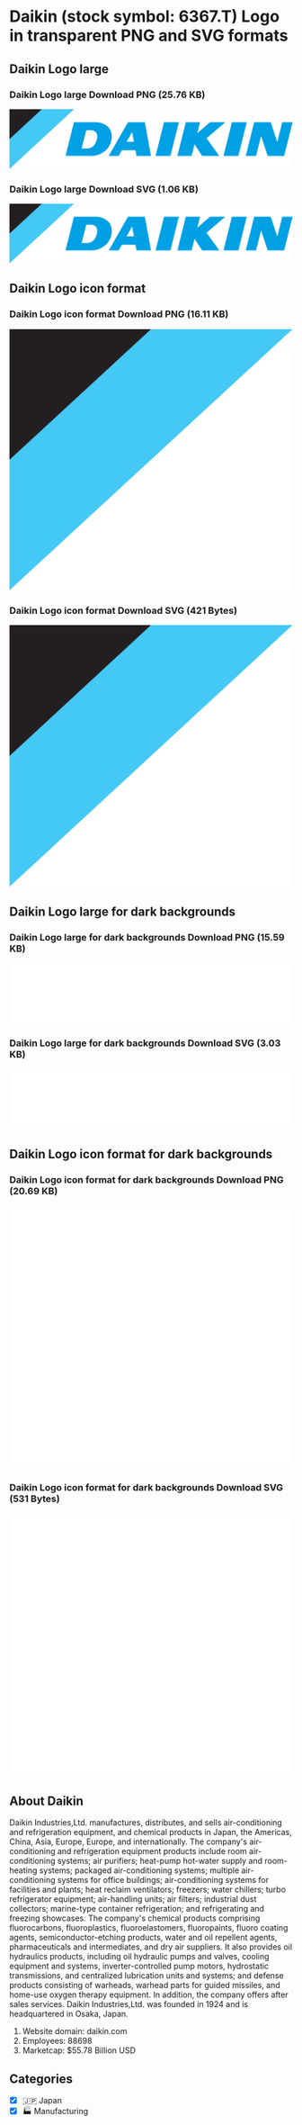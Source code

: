 # Daikin (stock symbol: 6367.T) Logo in transparent PNG and SVG formats

## Daikin Logo large

### Daikin Logo large Download PNG (25.76 KB)

![Daikin Logo large Download PNG (25.76 KB)](/img/orig/6367.T_BIG-424af662.png)

### Daikin Logo large Download SVG (1.06 KB)

![Daikin Logo large Download SVG (1.06 KB)](/img/orig/6367.T_BIG-5ed95b11.svg)

## Daikin Logo icon format

### Daikin Logo icon format Download PNG (16.11 KB)

![Daikin Logo icon format Download PNG (16.11 KB)](/img/orig/6367.T-33e7d9f1.png)

### Daikin Logo icon format Download SVG (421 Bytes)

![Daikin Logo icon format Download SVG (421 Bytes)](/img/orig/6367.T-9adc3945.svg)

## Daikin Logo large for dark backgrounds

### Daikin Logo large for dark backgrounds Download PNG (15.59 KB)

![Daikin Logo large for dark backgrounds Download PNG (15.59 KB)](/img/orig/6367.T_BIG.D-6e2f3128.png)

### Daikin Logo large for dark backgrounds Download SVG (3.03 KB)

![Daikin Logo large for dark backgrounds Download SVG (3.03 KB)](/img/orig/6367.T_BIG.D-e87df866.svg)

## Daikin Logo icon format for dark backgrounds

### Daikin Logo icon format for dark backgrounds Download PNG (20.69 KB)

![Daikin Logo icon format for dark backgrounds Download PNG (20.69 KB)](/img/orig/6367.T.D-cbd8a453.png)

### Daikin Logo icon format for dark backgrounds Download SVG (531 Bytes)

![Daikin Logo icon format for dark backgrounds Download SVG (531 Bytes)](/img/orig/6367.T.D-f8d2d35f.svg)

## About Daikin

Daikin Industries,Ltd. manufactures, distributes, and sells air-conditioning and refrigeration equipment, and chemical products in Japan, the Americas, China, Asia, Europe, Europe, and internationally. The company's air-conditioning and refrigeration equipment products include room air-conditioning systems; air purifiers; heat-pump hot-water supply and room-heating systems; packaged air-conditioning systems; multiple air-conditioning systems for office buildings; air-conditioning systems for facilities and plants; heat reclaim ventilators; freezers; water chillers; turbo refrigerator equipment; air-handling units; air filters; industrial dust collectors; marine-type container refrigeration; and refrigerating and freezing showcases. The company's chemical products comprising fluorocarbons, fluoroplastics, fluoroelastomers, fluoropaints, fluoro coating agents, semiconductor-etching products, water and oil repellent agents, pharmaceuticals and intermediates, and dry air suppliers. It also provides oil hydraulics products, including oil hydraulic pumps and valves, cooling equipment and systems, inverter-controlled pump motors, hydrostatic transmissions, and centralized lubrication units and systems; and defense products consisting of warheads, warhead parts for guided missiles, and home-use oxygen therapy equipment. In addition, the company offers after sales services. Daikin Industries,Ltd. was founded in 1924 and is headquartered in Osaka, Japan.

1. Website domain: daikin.com
2. Employees: 88698
3. Marketcap: $55.78 Billion USD


## Categories
- [x] 🇯🇵 Japan
- [x] 🏭 Manufacturing
